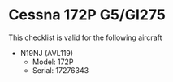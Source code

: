 # Cessna 172P G5/GI275

This checklist is valid for the following aircraft

* N19NJ (AVL119)
  * Model: 172P
  * Serial: 17276343
